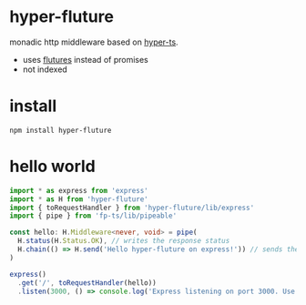 # hyper-fluture

monadic http middleware based on [hyper-ts](https://github.com/gcanti/hyper-ts).

* uses [flutures](https://github.com/fluture-js/Fluture) instead of promises
* not indexed

# install

```
npm install hyper-fluture
```

# hello world

```typescript
import * as express from 'express'
import * as H from 'hyper-fluture'
import { toRequestHandler } from 'hyper-fluture/lib/express'
import { pipe } from 'fp-ts/lib/pipeable'

const hello: H.Middleware<never, void> = pipe(
  H.status(H.Status.OK), // writes the response status
  H.chain(() => H.send('Hello hyper-fluture on express!')) // sends the response as text
)

express()
  .get('/', toRequestHandler(hello))
  .listen(3000, () => console.log('Express listening on port 3000. Use: GET /'))
```
